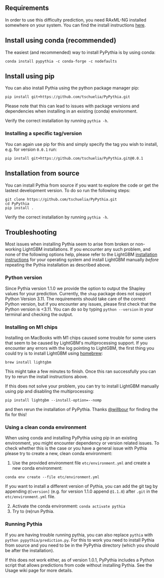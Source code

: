 ## Requirements
In order to use this difficulty prediction, you need RAxML-NG installed somewhere on your system. You can find the install instructions [here](https://github.com/amkozlov/raxml-ng).


## Install using conda (recommended)
The easiest (and recommended) way to install PyPythia is by using conda:
```
conda install pypythia -c conda-forge -c nodefaults
```


## Install using pip
You can also install Pythia using the python package manager pip:
```
pip install git+https://github.com/tschuelia/PyPythia.git
```

Please note that this can lead to issues with package versions and dependencies when installing in an existing (conda) environment.

Verify the correct installation by running `pythia -h`.

### Installing a specific tag/version
You can again use pip for this and simply specify the tag you wish to install, e.g. for version `0.0.1` run:
```
pip install git+https://github.com/tschuelia/PyPythia.git@0.0.1
```

## Installation from source
You can install Pythia from source if you want to explore the code or get the lastest development version.
To do so run the following steps:

```
git clone https://github.com/tschuelia/PyPythia.git
cd PyPythia
pip install .
```

Verify the correct installation by running `pythia -h`.

## Troubleshooting
Most issues when installing Pythia seem to arise from broken or non-working LightGBM installations. If you encounter any such problem, and none of the following options help, please refer to the LightGBM [installation instructions](https://github.com/microsoft/LightGBM/tree/master/python-package) for your operating system and install LightGBM manually _before_ repeating the Pythia installation as described above.

### Python version
Since Pythia version 1.1.0 we provide the option to output the Shapley values for your prediction. Currently, the `shap` package does not support Python Version 3.11. The requirements should take care of the correct Python version, but if you encounter any issues, please first check that the Python version is <3.11. You can do so by typing `python --version` in your terminal and checking the output.

### Installing on M1 chips
Installing on MacBooks with M1 chips caused some trouble for some users that seem to be caused by LightGBM's multiprocessing support. If you encounter any errors with the log pointing to LightGBM, the first thing you could try is to install LightGBM using [homebrew](https://brew.sh/index):
```
brew install lightgbm
```
This might take a few minutes to finish.
Once this ran successfully you can try to rerun the install instructions above.

If this does not solve your problem, you can try to install LightGBM manually using pip and disabling the multiprocessing:
```
pip install lightgbm --install-option=--nomp
```
and then rerun the installation of PyPythia. Thanks [@willbour](https://github.com/willbour) for finding the fix for this!

### Using a clean conda environment
When using conda and installing PyPythia using pip in an existing environment, you might encounter dependency or version related issues. To check whether this is the case or you have a general issue with Pythia please try to create a new, clean conda environment:

1. Use the provided environment file `etc/environment.yml` and create a new conda environment:
```
conda env create --file etc/environment.yml
```
If you want to install a different version of Pythia, you can add the git tag by appending `@[version]` (e.g. for version 1.1.0 append `@1.1.0`) after `.git` in the `etc/environment.yml` file.

2. Activate the conda environment: `conda activate pythia`
3. Try to (re)run Pythia.


### Running Pythia
If you are having trouble running pythia, you can also replace `pythia` with `python pypythia/prediction.py`. For this to work you need to install Pythia from source and you need to be in the PyPythia directory (which you should be after the installation).

If this does not work either, as of version 1.0.1, PyPythia includes a Python script that allows predictions from code without installing Pythia. See the Usage wiki page for more details.
